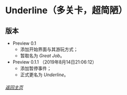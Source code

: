 # Underline（多关卡，超简陋）

## 版本

- Preview 0.1
  - 添加开始界面与其游玩方式；
  - 暂取名为 _Great Job_。
- Preview 0.1.1 （2019年8月14日21:06:12）
  - 添加暂停事件；
  - 正式更名为 _Underline_。
  
###### [返回主页](index.md)

